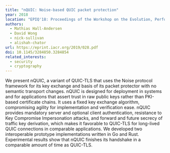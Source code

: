 ```yaml
---
title: "nQUIC: Noise-based QUIC packet protection"
year: 2018
location: "EPIQ'18: Proceedings of the Workshop on the Evolution, Performance, and Interoperability of QUIC, pp. 22-28. 2018."
authors:
  - Mathias Hall-Andersen
  - David Wong
  - nick-sullivan
  - alishah-chator
url: https://eprint.iacr.org/2019/028.pdf
doi: 10.1145/3284850.3284854
related_interests:
  - security
  - cryptography
---
```


We present nQUIC, a variant of QUIC-TLS that uses the Noise protocol framework for its key exchange and basis of its packet protector with no semantic transport changes. nQUIC is designed for deployment in systems and for applications that assert trust in raw public keys rather than PKI-based certificate chains. It uses a fixed key exchange algorithm, compromising agility for implementation and verification ease. nQUIC provides mandatory server and optional client authentication, resistance to Key Compromise Impersonation attacks, and forward and future secrecy of traffic key derivation, which makes it favorable to QUIC-TLS for long-lived QUIC connections in comparable applications. We developed two interoperable prototype implementations written in Go and Rust. Experimental results show that nQUIC finishes its handshake in a comparable amount of time as QUIC-TLS.
